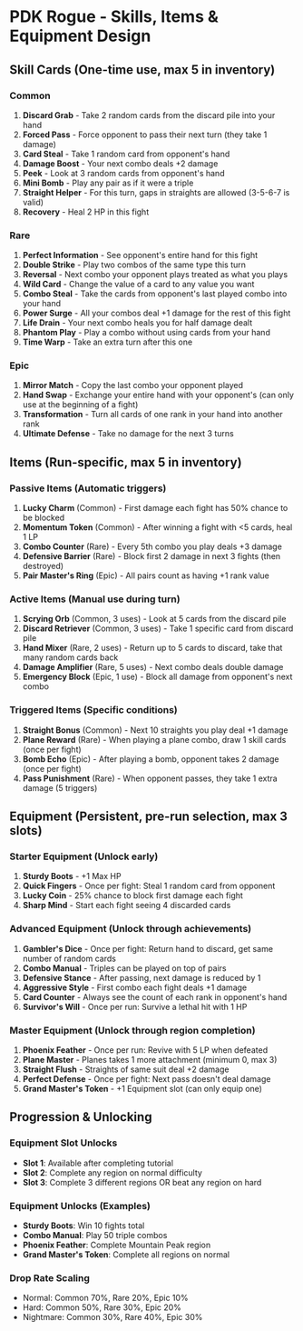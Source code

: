 # PDK Rogue - Skills, Items & Equipment Design

## Skill Cards (One-time use, max 5 in inventory)

### Common
1. **Discard Grab** - Take 2 random cards from the discard pile into your hand
2. **Forced Pass** - Force opponent to pass their next turn (they take 1 damage)
3. **Card Steal** - Take 1 random card from opponent's hand
4. **Damage Boost** - Your next combo deals +2 damage
5. **Peek** - Look at 3 random cards from opponent's hand
6. **Mini Bomb** - Play any pair as if it were a triple
7. **Straight Helper** - For this turn, gaps in straights are allowed (3-5-6-7 is valid)
8. **Recovery** - Heal 2 HP in this fight

### Rare
1. **Perfect Information** - See opponent's entire hand for this fight
2. **Double Strike** - Play two combos of the same type this turn
3. **Reversal** - Next combo your opponent plays treated as what you plays
4. **Wild Card** - Change the value of a card to any value you want
5. **Combo Steal** - Take the cards from opponent's last played combo into your hand
6. **Power Surge** - All your combos deal +1 damage for the rest of this fight
7. **Life Drain** - Your next combo heals you for half damage dealt
8. **Phantom Play** - Play a combo without using cards from your hand
9. **Time Warp** - Take an extra turn after this one

### Epic
1. **Mirror Match** - Copy the last combo your opponent played
2. **Hand Swap** - Exchange your entire hand with your opponent's (can only use at the beginning of a fight)
3. **Transformation** - Turn all cards of one rank in your hand into another rank
4. **Ultimate Defense** - Take no damage for the next 3 turns

## Items (Run-specific, max 5 in inventory)

### Passive Items (Automatic triggers)
1. **Lucky Charm** (Common) - First damage each fight has 50% chance to be blocked
2. **Momentum Token** (Common) - After winning a fight with <5 cards, heal 1 LP
3. **Combo Counter** (Rare) - Every 5th combo you play deals +3 damage
4. **Defensive Barrier** (Rare) - Block first 2 damage in next 3 fights (then destroyed)
5. **Pair Master's Ring** (Epic) - All pairs count as having +1 rank value

### Active Items (Manual use during turn)
1. **Scrying Orb** (Common, 3 uses) - Look at 5 cards from the discard pile
2. **Discard Retriever** (Common, 3 uses) - Take 1 specific card from discard pile
3. **Hand Mixer** (Rare, 2 uses) - Return up to 5 cards to discard, take that many random cards back
4. **Damage Amplifier** (Rare, 5 uses) - Next combo deals double damage
5. **Emergency Block** (Epic, 1 use) - Block all damage from opponent's next combo

### Triggered Items (Specific conditions)
1. **Straight Bonus** (Common) - Next 10 straights you play deal +1 damage
2. **Plane Reward** (Rare) - When playing a plane combo, draw 1 skill cards (once per fight)
3. **Bomb Echo** (Epic) - After playing a bomb, opponent takes 2 damage (once per fight)
4. **Pass Punishment** (Rare) - When opponent passes, they take 1 extra damage (5 triggers)

## Equipment (Persistent, pre-run selection, max 3 slots)

### Starter Equipment (Unlock early)
1. **Sturdy Boots** - +1 Max HP
2. **Quick Fingers** - Once per fight: Steal 1 random card from opponent
3. **Lucky Coin** - 25% chance to block first damage each fight
4. **Sharp Mind** - Start each fight seeing 4 discarded cards

### Advanced Equipment (Unlock through achievements)
1. **Gambler's Dice** - Once per fight: Return hand to discard, get same number of random cards
2. **Combo Manual** - Triples can be played on top of pairs
3. **Defensive Stance** - After passing, next damage is reduced by 1
4. **Aggressive Style** - First combo each fight deals +1 damage
5. **Card Counter** - Always see the count of each rank in opponent's hand
6. **Survivor's Will** - Once per run: Survive a lethal hit with 1 HP

### Master Equipment (Unlock through region completion)
1. **Phoenix Feather** - Once per run: Revive with 5 LP when defeated
2. **Plane Master** - Planes takes 1 more attachment (minimum 0, max 3)
3. **Straight Flush** - Straights of same suit deal +2 damage
4. **Perfect Defense** - Once per fight: Next pass doesn't deal damage
5. **Grand Master's Token** - +1 Equipment slot (can only equip one)

## Progression & Unlocking

### Equipment Slot Unlocks
- **Slot 1**: Available after completing tutorial
- **Slot 2**: Complete any region on normal difficulty
- **Slot 3**: Complete 3 different regions OR beat any region on hard

### Equipment Unlocks (Examples)
- **Sturdy Boots**: Win 10 fights total
- **Combo Manual**: Play 50 triple combos
- **Phoenix Feather**: Complete Mountain Peak region
- **Grand Master's Token**: Complete all regions on normal

### Drop Rate Scaling
- Normal: Common 70%, Rare 20%, Epic 10%
- Hard: Common 50%, Rare 30%, Epic 20%
- Nightmare: Common 30%, Rare 40%, Epic 30%
